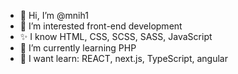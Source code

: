 - 👋 Hi, I’m @mnih1
- 👀 I’m interested front-end development
- ✨ I know HTML, CSS, SCSS, SASS, JavaScript
- 🌱 I’m currently learning PHP
- 🌱 I want learn: REACT, next.js, TypeScript, angular
